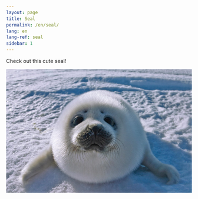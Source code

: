 ```yaml
---
layout: page
title: Seal
permalink: /en/seal/
lang: en
lang-ref: seal
sidebar: 1
---
```


Check out this cute seal!


[![Seal](/public/seal.png "Click Me!")](https://www.youtube.com/watch?v=Lmw4lzjEqD8)
